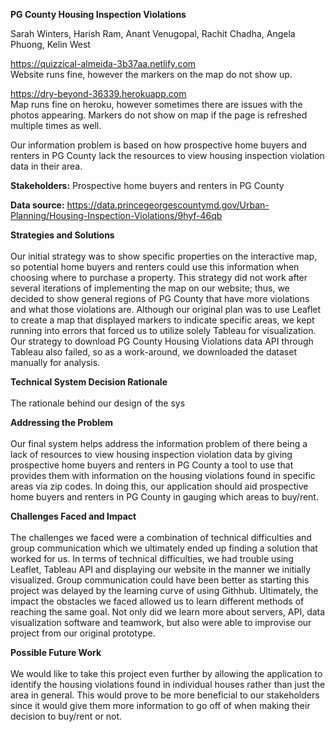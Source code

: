 <b>PG County Housing Inspection Violations</b>

Sarah Winters, Harish Ram, Anant Venugopal, Rachit Chadha, Angela Phuong, Kelin West

https://quizzical-almeida-3b37aa.netlify.com <br>
Website runs fine, however the markers on the map do not show up.

https://dry-beyond-36339.herokuapp.com <br>
Map runs fine on heroku, however sometimes there are issues with the photos appearing.  Markers do not show on map if the page is refreshed multiple times as well.

Our information problem is based on how prospective home buyers and renters in PG County lack the resources to view housing inspection violation data in their area.

<b>Stakeholders:</b> Prospective home buyers and renters in PG County

<b>Data source:</b> https://data.princegeorgescountymd.gov/Urban-Planning/Housing-Inspection-Violations/9hyf-46qb

<b>Strategies and Solutions</b> <br><br>
Our initial strategy was to show specific properties on the interactive map, so potential home buyers and renters could use this information when choosing where to purchase a property. This strategy did not work after several iterations of implementing the map on our website; thus, we decided to show general regions of PG County that have more violations and what those violations are. Although our original plan was to use Leaflet to create a map that displayed markers to indicate specific areas, we kept running into errors that forced us to utilize solely Tableau for visualization. Our strategy to download PG County Housing Violations data API through Tableau also failed, so as a work-around, we downloaded the dataset manually for analysis.


<b>Technical System Decision Rationale</b> <br><br>
The rationale behind our design of the sys

<b>Addressing the Problem</b> <br><br>
Our final system helps address the information problem of there being a lack of resources to view housing inspection violation data by giving prospective home buyers and renters in PG County a tool to use that provides them with information on the housing violations found in specific areas via zip codes. In doing this, our application should aid prospective home buyers and renters in PG County in gauging which areas to buy/rent.

<b>Challenges Faced and Impact</b> <br><br>
The challenges we faced were a combination of technical difficulties and group communication which we ultimately ended up finding a solution that worked for us. In terms of technical difficulties, we had trouble using Leaflet, Tableau API and displaying our website in the manner we initially visualized. Group communication could have been better as starting this project was delayed by the learning curve of using Githhub. Ultimately, the impact the obstacles we faced allowed us to learn different methods of reaching the same goal. Not only did we learn more about servers, API, data visualization software and teamwork, but also were able to improvise our project from our original prototype. 

<b>Possible Future Work</b> <br><br>
We would like to take this project even further by allowing the application to identify the housing violations found in individual houses rather than just the area in general. This would prove to be more beneficial to our stakeholders since it would give them more information to go off of when making their decision to buy/rent or not.
